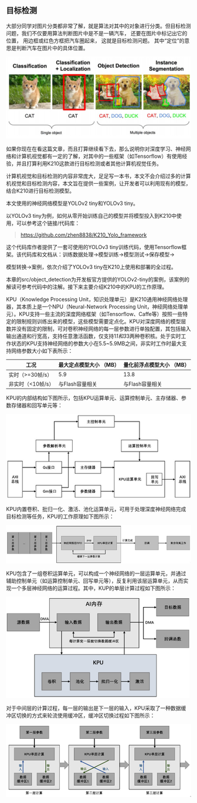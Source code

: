 ## 目标检测

大部分同学对图片分类都非常了解，就是算法对其中的对象进行分类。但目标检测问题，我们不仅要用算法判断图片中是不是一辆汽车， 还要在图片中标记出它的位置， 用边框或红色方框把汽车圈起来， 这就是目标检测问题。 其中“定位”的意思是判断汽车在图片中的具体位置。

<img src="./img/01.object_detection.jpg" style="zoom: 50%;" />

如果你现在在看这篇文章，而且打算继续看下去，那么说明你对深度学习、神经网络和计算机视觉都有一定的了解，对其中的一些框架（如Tensorflow）有使用经验，并且打算利用K210这款进行目标检测或者其他计算机视觉任务。

计算机视觉和目标检测的内容非常庞大，足足写一本书，本文不会介绍过多的计算机视觉和目标检测内容，本文旨在提供一些案例，让开发者可以利用现有的模型，结合K210进行目标检测模型。

本文使用的神经网络模型是YOLOv2 tiny和YOLOv3 tiny。

以YOLOv3 tiny为例，如何从零开始训练自己的模型并将模型投入到K210中使用，可以参考这个链接/代码库：

>  https://github.com/zhen8838/K210_Yolo_framework

这个代码库作者提供了一套可使用的YOLOv3 tiny训练代码，使用Tensorflow框架。该代码库和文档从：训练数据处理->模型训练->模型测试->保存模型->

模型转换->案例，依次介绍了YOLOv3 tiny在K210上使用和部署的全过程。

本章的src/object_detection为开发板官方提供的YOLOv2-tiny的案例，该案例的解读可参考代码中的注解。接下来主要介绍K210中的KPU的工作原理。

KPU（Knowledge Processing Unit，知识处理单元）是K210通用神经网络处理器，其本质上是一个NPU（Neural-Network Processing Unit，神经网络处理单元）。KPU支持一些主流的深度网络框架（如Tensorflow、Caffe等）按照一些特定的限制规则训练出来的模型，这些模型需要定点化。KPU对深度网络的模型层数并没有固定的限制，可对卷积神经网络的每一层参数进行单独配置，其包括输入输出通道和行宽高，支持任意激活函数，仅支持1*1和3*3两种卷积核。处于实时工作状态的KPU支持神经网络的参数大小在5.5~5.9MB之间，非实时工作时最大支持网络参数大小如下表所示：

| 工况              | 最大定点模型大小  （MB） | 量化前浮点模型大小  （MB） |
| ----------------- | ------------------------ | -------------------------- |
| 实时（>=30帧/s）  | 5.9                      | 13.8                       |
| 非实时（<10帧/s） | 与Flash容量相关          | 与Flash容量相关            |

KPU的内部结构如下图所示，包括KPU运算单元、运算控制单元、主存储器、参数存储器和回写单元等：

<img src="./img/02.kpu.jpg" style="zoom: 80%;" />

KPU内置卷积、批归一化、激活、池化运算单元，可用于处理深度神经网络完成目标检测等任务，KPU的工作原理如下图所示：

<img src="./img/03.kpu2.jpg" style="zoom: 80%;" />

KPU包含了一组卷积运算单元，可以构成一个神经网络的一层运算单元，并通过辅助控制单元（如运算控制单元、回写单元等），反复利用该层运算单元，从而实现一个多层神经网络的运算过程。其中，KUP的单层计算过程如下图所示：

<img src="./img/04.kpu3.jpg" style="zoom:67%;" />

对于中间层的计算过程，每一层的输出是下一层的输入，KPU采取了一种数据缓冲区切换的方式来轮流使用缓冲区，缓冲区切换过程如下图所示：

<img src="./img/05.kpu4.jpg" style="zoom:67%;" />



